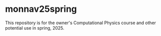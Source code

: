 # monnav25spring
This repository is for the owner's Computational Physics course and other potential use in spring, 2025.
